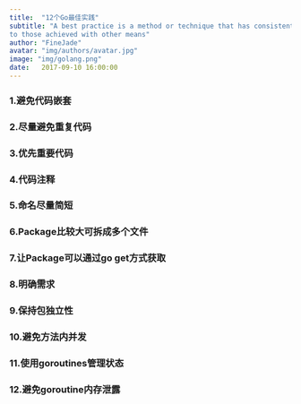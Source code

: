 ```yaml
---
title:  "12个Go最佳实践"
subtitle: "A best practice is a method or technique that has consistently shown results superior
to those achieved with other means"
author: "FineJade"
avatar: "img/authors/avatar.jpg"
image: "img/golang.png"
date:   2017-09-10 16:00:00
---
```


### 1.避免代码嵌套

### 2.尽量避免重复代码

### 3.优先重要代码

### 4.代码注释

### 5.命名尽量简短

### 6.Package比较大可拆成多个文件

### 7.让Package可以通过go get方式获取

### 8.明确需求

### 9.保持包独立性

### 10.避免方法内并发

### 11.使用goroutines管理状态

### 12.避免goroutine内存泄露